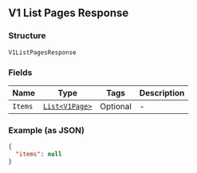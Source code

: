 ## V1 List Pages Response

### Structure

`V1ListPagesResponse`

### Fields

| Name | Type | Tags | Description |
|  --- | --- | --- | --- |
| `Items` | [`List<V1Page>`](/doc/models/v1-page.md) | Optional | - |

### Example (as JSON)

```json
{
  "items": null
}
```

